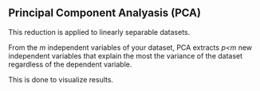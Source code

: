## Principal Component Analyasis (PCA)

This reduction is applied to linearly separable datasets.

From the *m* independent variables of your dataset,
PCA extracts *p<m* new independent variables that explain 
the most the variance of the dataset regardless of the dependent variable.

This is done to visualize results.
